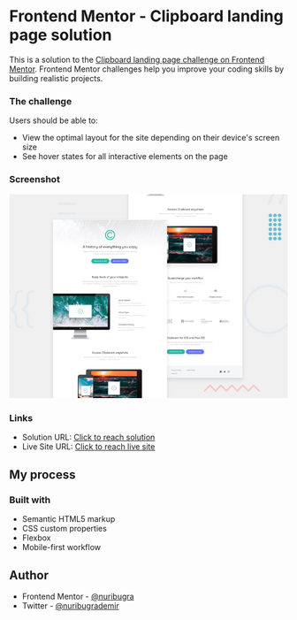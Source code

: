 # Frontend Mentor - Clipboard landing page solution

This is a solution to the [Clipboard landing page challenge on Frontend Mentor](https://www.frontendmentor.io/challenges/clipboard-landing-page-5cc9bccd6c4c91111378ecb9). Frontend Mentor challenges help you improve your coding skills by building realistic projects. 

### The challenge

Users should be able to:

- View the optimal layout for the site depending on their device's screen size
- See hover states for all interactive elements on the page

### Screenshot

![](./screenshot.jpg)

### Links

- Solution URL: [Click to reach solution](https://www.frontendmentor.io/solutions/responsive-clipboard-landing-page-css-flexbox--YwxcsG-P9)
- Live Site URL: [Click to reach live site](https://lighthearted-piroshki-242b0e.netlify.app/)

## My process

### Built with

- Semantic HTML5 markup
- CSS custom properties
- Flexbox
- Mobile-first workflow

## Author

- Frontend Mentor - [@nuribugra](https://www.frontendmentor.io/profile/nuribugra)
- Twitter - [@nuribugrademir](https://www.twitter.com/nuribugrademir)
